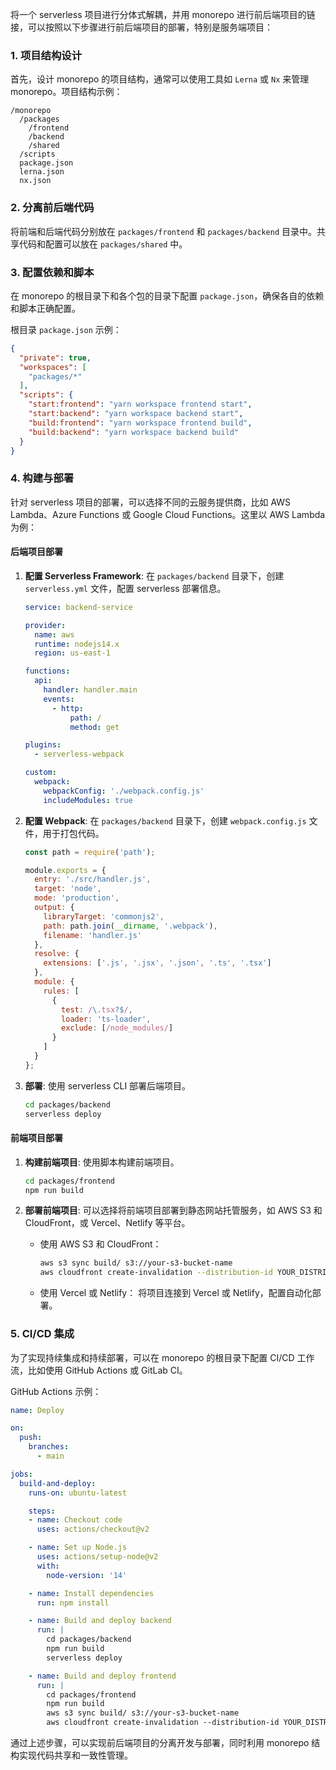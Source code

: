 将一个 serverless 项目进行分体式解耦，并用 monorepo 进行前后端项目的链接，可以按照以下步骤进行前后端项目的部署，特别是服务端项目：

### 1. 项目结构设计
首先，设计 monorepo 的项目结构，通常可以使用工具如 `Lerna` 或 `Nx` 来管理 monorepo。项目结构示例：

```
/monorepo
  /packages
    /frontend
    /backend
    /shared
  /scripts
  package.json
  lerna.json
  nx.json
```

### 2. 分离前后端代码
将前端和后端代码分别放在 `packages/frontend` 和 `packages/backend` 目录中。共享代码和配置可以放在 `packages/shared` 中。

### 3. 配置依赖和脚本
在 monorepo 的根目录下和各个包的目录下配置 `package.json`，确保各自的依赖和脚本正确配置。

根目录 `package.json` 示例：

```json
{
  "private": true,
  "workspaces": [
    "packages/*"
  ],
  "scripts": {
    "start:frontend": "yarn workspace frontend start",
    "start:backend": "yarn workspace backend start",
    "build:frontend": "yarn workspace frontend build",
    "build:backend": "yarn workspace backend build"
  }
}
```

### 4. 构建与部署
针对 serverless 项目的部署，可以选择不同的云服务提供商，比如 AWS Lambda、Azure Functions 或 Google Cloud Functions。这里以 AWS Lambda 为例：

#### 后端项目部署

1. **配置 Serverless Framework**:
   在 `packages/backend` 目录下，创建 `serverless.yml` 文件，配置 serverless 部署信息。

   ```yaml
   service: backend-service

   provider:
     name: aws
     runtime: nodejs14.x
     region: us-east-1

   functions:
     api:
       handler: handler.main
       events:
         - http:
             path: /
             method: get

   plugins:
     - serverless-webpack

   custom:
     webpack:
       webpackConfig: './webpack.config.js'
       includeModules: true
   ```

2. **配置 Webpack**:
   在 `packages/backend` 目录下，创建 `webpack.config.js` 文件，用于打包代码。

   ```javascript
   const path = require('path');

   module.exports = {
     entry: './src/handler.js',
     target: 'node',
     mode: 'production',
     output: {
       libraryTarget: 'commonjs2',
       path: path.join(__dirname, '.webpack'),
       filename: 'handler.js'
     },
     resolve: {
       extensions: ['.js', '.jsx', '.json', '.ts', '.tsx']
     },
     module: {
       rules: [
         {
           test: /\.tsx?$/,
           loader: 'ts-loader',
           exclude: [/node_modules/]
         }
       ]
     }
   };
   ```

3. **部署**:
   使用 serverless CLI 部署后端项目。

   ```sh
   cd packages/backend
   serverless deploy
   ```

#### 前端项目部署

1. **构建前端项目**:
   使用脚本构建前端项目。

   ```sh
   cd packages/frontend
   npm run build
   ```

2. **部署前端项目**:
   可以选择将前端项目部署到静态网站托管服务，如 AWS S3 和 CloudFront，或 Vercel、Netlify 等平台。

   - 使用 AWS S3 和 CloudFront：

     ```sh
     aws s3 sync build/ s3://your-s3-bucket-name
     aws cloudfront create-invalidation --distribution-id YOUR_DISTRIBUTION_ID --paths "/*"
     ```

   - 使用 Vercel 或 Netlify：
     将项目连接到 Vercel 或 Netlify，配置自动化部署。

### 5. CI/CD 集成
为了实现持续集成和持续部署，可以在 monorepo 的根目录下配置 CI/CD 工作流，比如使用 GitHub Actions 或 GitLab CI。

GitHub Actions 示例：

```yaml
name: Deploy

on:
  push:
    branches:
      - main

jobs:
  build-and-deploy:
    runs-on: ubuntu-latest

    steps:
    - name: Checkout code
      uses: actions/checkout@v2

    - name: Set up Node.js
      uses: actions/setup-node@v2
      with:
        node-version: '14'

    - name: Install dependencies
      run: npm install

    - name: Build and deploy backend
      run: |
        cd packages/backend
        npm run build
        serverless deploy

    - name: Build and deploy frontend
      run: |
        cd packages/frontend
        npm run build
        aws s3 sync build/ s3://your-s3-bucket-name
        aws cloudfront create-invalidation --distribution-id YOUR_DISTRIBUTION_ID --paths "/*"
```

通过上述步骤，可以实现前后端项目的分离开发与部署，同时利用 monorepo 结构实现代码共享和一致性管理。